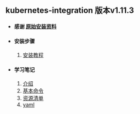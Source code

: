 ## kubernetes-integration 版本v1.11.3

+ #### 感谢 [原始安装资料](https://github.com/maguowei/kubernetes-for-china)
   
+ #### 安装步骤
   1. [安装教程](https://github.com/ylzyqt/kubernetes-integration/blob/master/install/install.md)
     
+ #### 学习笔记
   1. [介绍](https://github.com/ylzyqt/kubernetes-integration/blob/master/train/docs/docs.md)
   2. [基本命令](https://github.com/ylzyqt/kubernetes-integration/blob/master/train/docs/orders.md)
   3. [资源清单](https://github.com/ylzyqt/kubernetes-integration/blob/master/train/docs/resources.md)
   4. [yaml](https://github.com/ylzyqt/kubernetes-integration/blob/master/train/yaml/yaml.md)